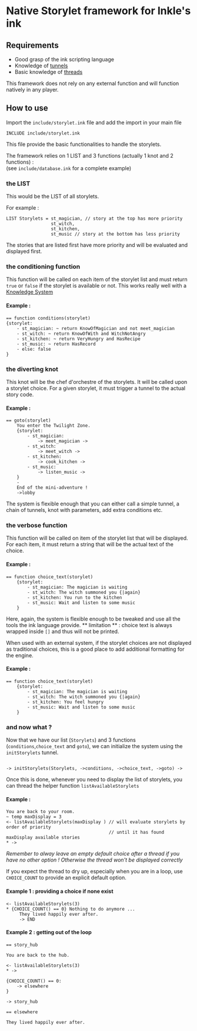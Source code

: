 # Native Storylet framework for Inkle's ink

## Requirements 

* Good grasp of the ink scripting language
* Knowledge of [tunnels](https://github.com/inkle/ink/blob/master/Documentation/WritingWithInk.md#1-tunnels)
* Basic knowledge of [threads](https://github.com/inkle/ink/blob/master/Documentation/WritingWithInk.md#2-threads)

This framework does not rely on any external function and will function natively in any player.

## How to use

Import the `include/storylet.ink` file and add the import in your main file
```
INCLUDE include/storylet.ink

```

This file provide the basic functionalities to handle the storylets.  

The framework relies on 1 LIST and 3 functions (actually 1 knot and 2 functions) :  
(see `include/database.ink` for a complete example)

### the LIST

This would be the LIST of all storylets.

For example :
```
LIST Storylets = st_magician, // story at the top has more priority
                 st_witch, 
                 st_kitchen, 
                 st_music // story at the bottom has less priority

```

The stories that are listed first have more priority and will be evaluated and displayed first.

### the conditioning function

This function will be called on each item of the storylet list and must return `true` or `false` if the storylet is available or not. This works really well with a [Knowledge System](https://github.com/inkle/ink/blob/master/Documentation/WritingWithInk.md#7-long-example-crime-scene)

#### Example :
```
== function conditions(storylet)
{storylet: 
	- st_magician: ~ return KnowOfMagician and not meet_magician
	- st_witch: ~ return KnowOfWith and WitchNotAngry
	- st_kitchen: ~ return VeryHungry and HasRecipe
	- st_music: ~ return HasRecord
	- else: false
}

```

### the diverting knot

This knot will be the chef d'orchestre of the storylets. It will be called upon a storylet choice. For a given storylet, it must trigger a tunnel to the actual story code. 

#### Example :
```
== goto(storylet)
	You enter the Twilight Zone.
    {storylet:
        - st_magician: 
            -> meet_magician ->
        - st_witch: 
            -> meet_witch ->
        - st_kitchen: 
            -> cook_kitchen ->
        - st_music:
            -> listen_music ->
    }
    -
    End of the mini-adventure !
    ->lobby

```

The system is flexible enough that you can either call a simple tunnel, a chain of tunnels, knot with parameters, add extra conditions etc.

### the verbose function

This function will be called on item of the storylet list that will be displayed. For each item, it must return a string that will be the actual text of the choice.

#### Example :
```
== function choice_text(storylet)
    {storylet:
        - st_magician: The magician is waiting
        - st_witch: The witch summoned you {|again}
        - st_kitchen: You run to the kitchen
        - st_music: Wait and listen to some music
    }
```

Here, again, the system is flexible enough to be tweaked and use all the tools the ink language provide. 
** limitation ** : choice text is always wrapped inside `[]` and thus will not be printed.

When used with an external system, if the storylet choices are not displayed as traditional choices, this is a good place to add additional formatting for the engine.

#### Example :
```
== function choice_text(storylet)
    {storylet:
        - st_magician: The magician is waiting
        - st_witch: The witch summoned you {|again}
        - st_kitchen: You feel hungry
        - st_music: Wait and listen to some music
    }
```

### and now what ?

Now that we have our list (`Storylets`) and 3 functions (`conditions`,`choice_text` and `goto`), we can initialize the system using the `initStorylets` tunnel.

```

-> initStorylets(Storylets, ->conditions, ->choice_text, ->goto) ->

```

Once this is done, whenever you need to display the list of storylets, you can thread the helper function `listAvailableStorylets`

#### Example :

```
You are back to your room.
~ temp maxDisplay = 3
<- listAvailableStorylets(maxDisplay ) // will evaluate storylets by order of priority
									   // until it has found maxDisplay available stories
* ->

```

_Remember to alway leave an empty default choice after a thread if you have no other option ! Otherwise the thread won't be displayed correctly_

If you expect the thread to dry up, especially when you are in a loop, use `CHOICE_COUNT` to provide an explicit default option.

#### Example 1 : providing a choice if none exist

```
<- listAvailableStorylets(3)
* {CHOICE_COUNT() == 0} Nothing to do anymore ...
     They lived happily ever after.
     -> END

```

#### Example 2 : getting out of the loop

```
== story_hub

You are back to the hub.

<- listAvailableStorylets(3)
* ->

{CHOICE_COUNT() == 0:
    -> elsewhere
}

-> story_hub

== elsewhere

They lived happily ever after.

```

